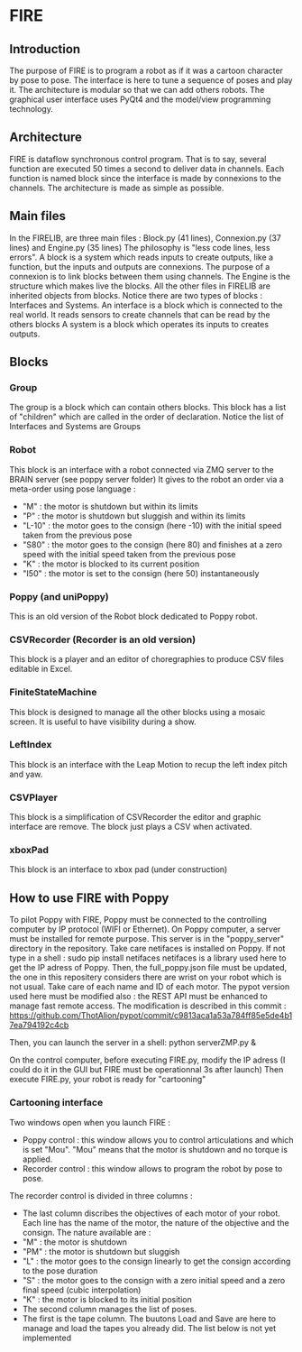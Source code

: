 # FIRE
## Introduction
The purpose of FIRE is to program a robot as if it was a cartoon character by pose to pose. The interface is here to tune a sequence of poses and play it. The architecture is modular so that we can add others robots. The graphical user interface uses PyQt4 and the model/view programming technology.

## Architecture
FIRE is dataflow synchronous control program. That is to say, several function are executed 50 times a second to deliver data in channels. Each function is named block since the interface is made by connexions to the channels.
The architecture is made as simple as possible.

## Main files
In the FIRELIB, are three main files : Block.py (41 lines), Connexion.py (37 lines) and Engine.py (35 lines)
The philosophy is "less code lines, less errors".
A block is a system which reads inputs to create outputs, like a function, but the inputs and outputs are connexions. The purpose of a connexion is to link blocks between them using channels.
The Engine is the structure which makes live the blocks.
All the other files in FIRELIB are inherited objects from blocks.
Notice there are two types of blocks : Interfaces and Systems.
An interface is a block which is connected to the real world. It reads sensors to create channels that can be read by the others blocks
A system is a block which operates its inputs to creates outputs.

## Blocks
### Group
The group is a block which can contain others blocks. This block has a list of "children" which are called in the order of declaration. Notice the list of Interfaces and Systems are Groups
### Robot
This block is an interface with a robot connected via ZMQ server to the BRAIN server (see poppy server folder)
It gives to the robot an order via a meta-order using pose language :
 - "M" : the motor is shutdown but within its limits
 - "P" : the motor is shutdown but sluggish and within its limits
 - "L-10" : the motor goes to the consign (here -10) with the initial speed taken from the previous pose
 - "S80" : the motor goes to the consign (here 80) and finishes at a zero speed with the initial speed taken from the previous pose
 - "K" : the motor is blocked to its current position
 - "I50" : the motor is set to the consign (here 50) instantaneously

### Poppy (and uniPoppy)
This is an old version of the Robot block dedicated to Poppy robot.

### CSVRecorder (Recorder is an old version)
This block is a player and an editor of choregraphies to produce CSV files editable in Excel.

### FiniteStateMachine
This block is designed to manage all the other blocks using a mosaic screen. It is useful to have visibility during a show.

### LeftIndex
This block is an interface with the Leap Motion to recup the left index pitch and yaw.

### CSVPlayer
This block is a simplification of CSVRecorder the editor and graphic interface are remove. The block just plays a CSV when activated.

### xboxPad
This block is an interface to xbox pad (under construction)


## How to use FIRE with Poppy
To pilot Poppy with FIRE, Poppy must be connected to the controlling computer by IP protocol (WIFI or Ethernet).
On Poppy computer, a server must be installed for remote purpose.
This server is in the "poppy_server" directory in the repository.
Take care netifaces is installed on Poppy. If not type in a shell :
sudo pip install netifaces
netifaces is a library used here to get the IP adress of Poppy.
Then, the full_poppy.json file must be updated, the one in this repositery considers there are wrist on your robot which is not usual. Take care of each name and ID of each motor.
The pypot version used here must be modified also : the REST API must be enhanced to manage fast remote access.
The modification is described in this commit :
https://github.com/ThotAlion/pypot/commit/c9813aca1a53a784ff85e5de4b17ea794192c4cb

Then, you can launch the server in a shell:
python serverZMP.py &

On the control computer, before executing FIRE.py, modify the IP adress (I could do it in the GUI but FIRE must be operationnal 3s after launch)
Then execute FIRE.py, your robot is ready for "cartooning"

### Cartooning interface
Two windows open when you launch FIRE :
- Poppy control : this window allows you to control articulations and which is set "Mou". "Mou" means that the motor is shutdown and no torque is applied.
- Recorder control : this window allows to program the robot by pose to pose.

The recorder control is divided in three columns :
- The last column discribes the objectives of each motor of your robot. Each line has the name of the motor, the nature of the objective and the consign. The nature available are :
 - "M" : the motor is shutdown
 - "PM" : the motor is shutdown but sluggish
 - "L" : the motor goes to the consign linearly to get the consign according to the pose duration
 - "S" : the motor goes to the consign with a zero initial speed and a zero final speed (cubic interpolation)
 - "K" : the motor is blocked to its initial position
- The second column manages the list of poses.
- The first is the tape column. The buutons Load and Save are here to manage and load the tapes you already did. The list below is not yet implemented


